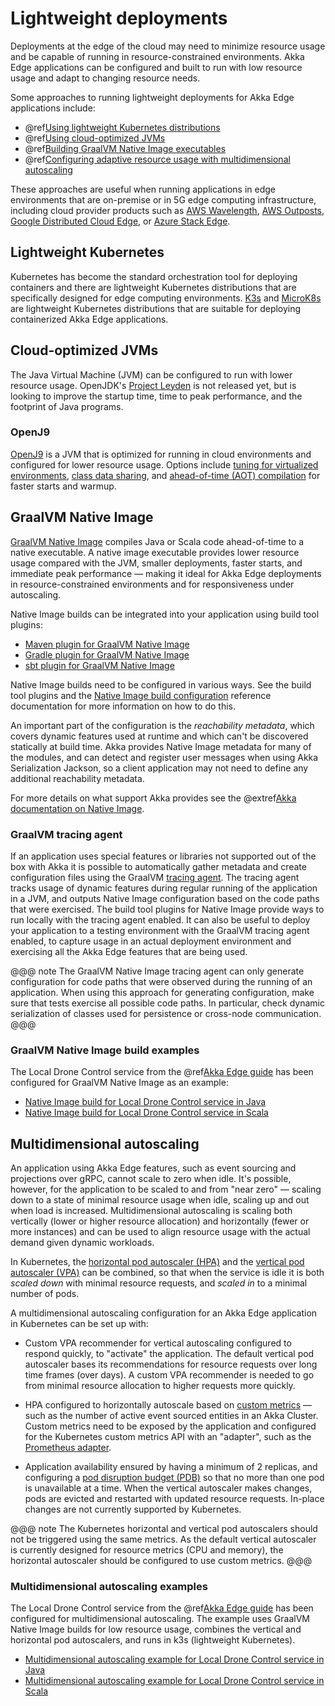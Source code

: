 # Lightweight deployments

Deployments at the edge of the cloud may need to minimize resource usage and be capable of running in
resource-constrained environments. Akka Edge applications can be configured and built to run with low resource usage
and adapt to changing resource needs.

Some approaches to running lightweight deployments for Akka Edge applications include:

* @ref[Using lightweight Kubernetes distributions](#lightweight-kubernetes)
* @ref[Using cloud-optimized JVMs](#cloud-optimized-jvms)
* @ref[Building GraalVM Native Image executables](#graalvm-native-image)
* @ref[Configuring adaptive resource usage with multidimensional autoscaling](#multidimensional-autoscaling)

These approaches are useful when running applications in edge environments that are on-premise or in 5G edge computing
infrastructure, including cloud provider products such as [AWS Wavelength], [AWS Outposts], [Google Distributed Cloud
Edge], or [Azure Stack Edge].

[AWS Wavelength]: https://aws.amazon.com/wavelength/
[AWS Outposts]: https://aws.amazon.com/outposts/
[Google Distributed Cloud Edge]: https://cloud.google.com/distributed-cloud-edge
[Azure Stack Edge]: https://azure.microsoft.com/en-us/products/azure-stack/edge/


## Lightweight Kubernetes

Kubernetes has become the standard orchestration tool for deploying containers and there are lightweight Kubernetes
distributions that are specifically designed for edge computing environments. [K3s] and [MicroK8s] are lightweight
Kubernetes distributions that are suitable for deploying containerized Akka Edge applications.

[K3s]: https://k3s.io
[MicroK8s]: https://microk8s.io


## Cloud-optimized JVMs

The Java Virtual Machine (JVM) can be configured to run with lower resource usage. OpenJDK's [Project Leyden] is not
released yet, but is looking to improve the startup time, time to peak performance, and the footprint of Java programs.

[Project Leyden]: https://openjdk.org/projects/leyden/

### OpenJ9

[OpenJ9] is a JVM that is optimized for running in cloud environments and configured for lower resource usage. Options
include [tuning for virtualized environments][openj9-virtualized], [class data sharing][openj9-shrc], and
[ahead-of-time (AOT) compilation][openj9-aot] for faster starts and warmup.

[OpenJ9]: https://eclipse.dev/openj9/
[openj9-virtualized]: https://eclipse.dev/openj9/docs/xtunevirtualized/
[openj9-shrc]: https://eclipse.dev/openj9/docs/shrc/
[openj9-aot]: https://eclipse.dev/openj9/docs/aot/


## GraalVM Native Image

[GraalVM Native Image][native-image] compiles Java or Scala code ahead-of-time to a native executable. A native image
executable provides lower resource usage compared with the JVM, smaller deployments, faster starts, and immediate peak
performance — making it ideal for Akka Edge deployments in resource-constrained environments and for responsiveness
under autoscaling.

Native Image builds can be integrated into your application using build tool plugins:

* [Maven plugin for GraalVM Native Image](https://graalvm.github.io/native-build-tools/latest/maven-plugin.html)
* [Gradle plugin for GraalVM Native Image](https://graalvm.github.io/native-build-tools/latest/gradle-plugin.html)
* [sbt plugin for GraalVM Native Image](https://github.com/scalameta/sbt-native-image)

Native Image builds need to be configured in various ways. See the build tool plugins and the [Native Image build
configuration][native-image-configuration] reference documentation for more information on how to do this. 

An important part of the configuration is the _reachability metadata_, which covers dynamic features used at runtime and which can't
be discovered statically at build time. Akka provides Native Image metadata for many of the modules, and can detect and register
user messages when using Akka Serialization Jackson, so a client application may not need to define any additional reachability metadata.

For more details on what support Akka provides see the @extref[Akka documentation on Native Image](akka:additional/native-image.html).

### GraalVM tracing agent

If an application uses special features or libraries not supported out of the box with Akka it is possible to automatically 
gather metadata and create configuration files using the GraalVM [tracing agent][native-image-tracing]. The tracing agent 
tracks usage of dynamic features during regular running of the application in a JVM, and outputs Native Image configuration 
based on the code paths that were exercised. The build tool plugins for Native Image provide ways to run locally with the 
tracing agent enabled. It can also be useful to deploy your application to a testing environment with the GraalVM tracing 
agent enabled, to capture usage in an actual deployment environment and exercising all the Akka Edge features that are being used.

@@@ note
The GraalVM Native Image tracing agent can only generate configuration for code paths that were observed during the
running of an application. When using this approach for generating configuration, make sure that tests exercise all
possible code paths. In particular, check dynamic serialization of classes used for persistence or cross-node
communication.
@@@

### GraalVM Native Image build examples

The Local Drone Control service from the @ref[Akka Edge guide](guide.md) has been configured for GraalVM Native Image
as an example:

* [Native Image build for Local Drone Control service in Java](https://github.com/akka/akka-projection/blob/main/samples/grpc/local-drone-control-java/native-image/README.md)
* [Native Image build for Local Drone Control service in Scala](https://github.com/akka/akka-projection/blob/main/samples/grpc/local-drone-control-scala/native-image/README.md)

[native-image]: https://www.graalvm.org/latest/reference-manual/native-image/
[native-image-configuration]: https://www.graalvm.org/latest/reference-manual/native-image/overview/BuildConfiguration/
[native-image-tracing]: https://www.graalvm.org/latest/reference-manual/native-image/metadata/AutomaticMetadataCollection/


## Multidimensional autoscaling

An application using Akka Edge features, such as event sourcing and projections over gRPC, cannot scale to zero when
idle. It's possible, however, for the application to be scaled to and from "near zero" — scaling down to a state of
minimal resource usage when idle, scaling up and out when load is increased. Multidimensional autoscaling is scaling
both vertically (lower or higher resource allocation) and horizontally (fewer or more instances) and can be used to
align resource usage with the actual demand given dynamic workloads.

In Kubernetes, the [horizontal pod autoscaler (HPA)][hpa] and the [vertical pod autoscaler (VPA)][vpa] can be combined,
so that when the service is idle it is both _scaled down_ with minimal resource requests, and _scaled in_ to a minimal
number of pods.

A multidimensional autoscaling configuration for an Akka Edge application in Kubernetes can be set up with:

* Custom VPA recommender for vertical autoscaling configured to respond quickly, to "activate" the application. The
  default vertical pod autoscaler bases its recommendations for resource requests over long time frames (over days). A
  custom VPA recommender is needed to go from minimal resource allocation to higher requests more quickly.

* HPA configured to horizontally autoscale based on [custom metrics] — such as the number of active event sourced
  entities in an Akka Cluster. Custom metrics need to be exposed by the application and configured for the Kubernetes
  custom metrics API with an "adapter", such as the [Prometheus adapter].

* Application availability ensured by having a minimum of 2 replicas, and configuring a [pod disruption budget
  (PDB)][pdb] so that no more than one pod is unavailable at a time. When the vertical autoscaler makes changes, pods
  are evicted and restarted with updated resource requests. In-place changes are not currently supported by Kubernetes.

@@@ note
The Kubernetes horizontal and vertical pod autoscalers should not be triggered using the same metrics. As the default
vertical autoscaler is currently designed for resource metrics (CPU and memory), the horizontal autoscaler should be
configured to use custom metrics.
@@@

### Multidimensional autoscaling examples

The Local Drone Control service from the @ref[Akka Edge guide](guide.md) has been configured for multidimensional
autoscaling. The example uses GraalVM Native Image builds for low resource usage, combines the vertical and horizontal
pod autoscalers, and runs in k3s (lightweight Kubernetes).

* [Multidimensional autoscaling example for Local Drone Control service in Java](https://github.com/akka/akka-projection/blob/main/samples/grpc/local-drone-control-java/autoscaling/README.md)
* [Multidimensional autoscaling example for Local Drone Control service in Scala](https://github.com/akka/akka-projection/blob/main/samples/grpc/local-drone-control-scala/autoscaling/README.md)

[hpa]: https://kubernetes.io/docs/tasks/run-application/horizontal-pod-autoscale/
[vpa]: https://github.com/kubernetes/autoscaler/tree/master/vertical-pod-autoscaler
[custom metrics]: https://kubernetes.io/docs/tasks/run-application/horizontal-pod-autoscale/#scaling-on-custom-metrics
[Prometheus adapter]: https://github.com/kubernetes-sigs/prometheus-adapter
[pdb]: https://kubernetes.io/docs/tasks/run-application/configure-pdb/
